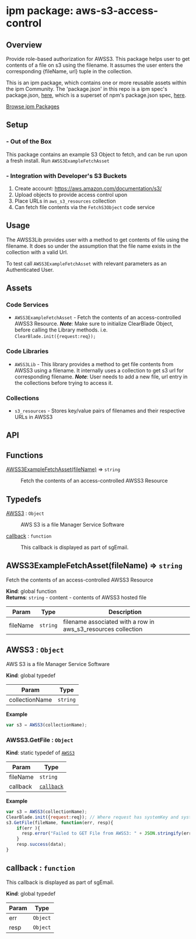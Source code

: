 
# ipm package: aws-s3-access-control

## Overview

Provide role-based authorization for AWSS3. This package helps user to get contents of a file on s3 using the filename. It assumes the user enters the corresponding {fileName, url} tuple in the collection.

This is an ipm package, which contains one or more reusable assets within the ipm Community. The 'package.json' in this repo is a ipm spec's package.json, [here](https://docs.clearblade.com/v/3/6-ipm/spec), which is a superset of npm's package.json spec, [here](https://docs.npmjs.com/files/package.json).

[Browse ipm Packages](https://ipm.clearblade.com)

## Setup

### - Out of the Box

This package contains an example S3 Object to fetch, and can be run upon a fresh install. Run `AWSS3ExampleFetchAsset`

### - Integration with Developer's S3 Buckets

1. Create account: https://aws.amazon.com/documentation/s3/
2. Upload objects to provide access control upon
3. Place URLs in `aws_s3_resources` collection
4. Can fetch file contents via the `FetchS3Object` code service

## Usage
The AWSS3Lib provides user with a method to get contents of file using the filename. It does so under the assumption that the file name exists in the collection with a valid Url.

To test call `AWSS3ExampleFetchAsset` with relevant parameters as an Authenticated User.


## Assets

### Code Services

* `AWSS3ExampleFetchAsset` - Fetch the contents of an access-controlled AWSS3 Resource. ___Note___: Make sure to initialize ClearBlade Object, before calling the Library methods. i.e. `ClearBlade.init({request:req});`

### Code Libraries

* `AWSS3Lib` - This library provides a method to get file contents from AWSS3 using a filename. It internally uses a collection to get s3 url for corresponding filename. 
***Note***: User needs to add a new file, url entry in the collections before trying to access it.

### Collections

* `s3_resources` - Stores key/value pairs of filenames and their respective URLs in AWSS3

## API

## Functions

<dl>
<dt><a href="#AWSS3ExampleFetchAsset">AWSS3ExampleFetchAsset(fileName)</a> ⇒ <code>string</code></dt>
<dd><p>Fetch the contents of an access-controlled AWSS3 Resource</p>
</dd>
</dl>

## Typedefs

<dl>
<dt><a href="#AWSS3">AWSS3</a> : <code>Object</code></dt>
<dd><p>AWS S3 is a file Manager Service Software</p>
</dd>
<dt><a href="#callback">callback</a> : <code>function</code></dt>
<dd><p>This callback is displayed as part of sgEmail.</p>
</dd>
</dl>

<a name="AWSS3ExampleFetchAsset"></a>

## AWSS3ExampleFetchAsset(fileName) ⇒ <code>string</code>
Fetch the contents of an access-controlled AWSS3 Resource

**Kind**: global function  
**Returns**: <code>string</code> - content - contents of AWSS3 hosted file  

| Param | Type | Description |
| --- | --- | --- |
| fileName | <code>string</code> | filename associated with a row in aws_s3_resources collection |

<a name="AWSS3"></a>

## AWSS3 : <code>Object</code>
AWS S3 is a file Manager Service Software

**Kind**: global typedef  

| Param | Type |
| --- | --- |
| collectionName | <code>string</code> | 

**Example**  
```js
var s3 = AWSS3(collectionName);
```
<a name="AWSS3.GetFile"></a>

### AWSS3.GetFile : <code>Object</code>
**Kind**: static typedef of [<code>AWSS3</code>](#AWSS3)  

| Param | Type |
| --- | --- |
| fileName | <code>string</code> | 
| callback | [<code>callback</code>](#callback) | 

**Example**  
```js
var s3 = AWSS3(collectionName);
ClearBlade.init({request:req}); // Where request has systemKey and systemSecret information
s3.GetFile(fileName, function(err, resp){
    if(err ){
      resp.error("Failed to GET File from AWSS3: " + JSON.stringify(err));
    }
    resp.success(data);          
}
```
<a name="callback"></a>

## callback : <code>function</code>
This callback is displayed as part of sgEmail.

**Kind**: global typedef  

| Param | Type |
| --- | --- |
| err | <code>Object</code> | 
| resp | <code>Object</code> | 

